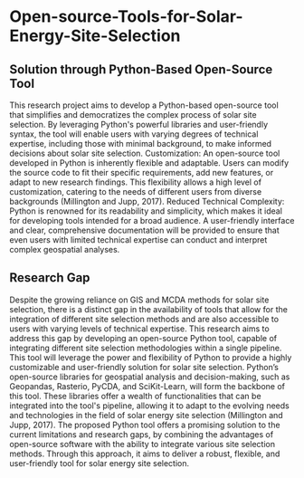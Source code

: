 # Open-source-Tools-for-Solar-Energy-Site-Selection

## Solution through Python-Based Open-Source Tool
This research project aims to develop a Python-based open-source tool that simplifies and democratizes the complex process of solar site selection. By leveraging Python's powerful libraries and user-friendly syntax, the tool will enable users with varying degrees of technical expertise, including those with minimal background, to make informed decisions about solar site selection.
Customization: An open-source tool developed in Python is inherently flexible and adaptable. Users can modify the source code to fit their specific requirements, add new features, or adapt to new research findings. This flexibility allows a high level of customization, catering to the needs of different users from diverse backgrounds (Millington and Jupp, 2017).
Reduced Technical Complexity: Python is renowned for its readability and simplicity, which makes it ideal for developing tools intended for a broad audience. A user-friendly interface and clear, comprehensive documentation will be provided to ensure that even users with limited technical expertise can conduct and interpret complex geospatial analyses.

## Research Gap
Despite the growing reliance on GIS and MCDA methods for solar site selection, there is a distinct gap in the availability of tools that allow for the integration of different site selection methods and are also accessible to users with varying levels of technical expertise. This research aims to address this gap by developing an open-source Python tool, capable of integrating different site selection methodologies within a single pipeline.
This tool will leverage the power and flexibility of Python to provide a highly customizable and user-friendly solution for solar site selection. Python’s open-source libraries for geospatial analysis and decision-making, such as Geopandas, Rasterio, PyCDA, and SciKit-Learn, will form the backbone of this tool. These libraries offer a wealth of functionalities that can be integrated into the tool's pipeline, allowing it to adapt to the evolving needs and technologies in the field of solar energy site selection (Millington and Jupp, 2017).
The proposed Python tool offers a promising solution to the current limitations and research gaps, by combining the advantages of open-source software with the ability to integrate various site selection methods. Through this approach, it aims to deliver a robust, flexible, and user-friendly tool for solar energy site selection.
